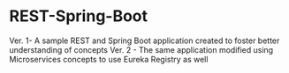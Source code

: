 # REST-Spring-Boot

Ver. 1- A sample REST and Spring Boot application created to foster better understanding of concepts
Ver. 2 - The same application modified using Microservices concepts to use Eureka Registry as well 
